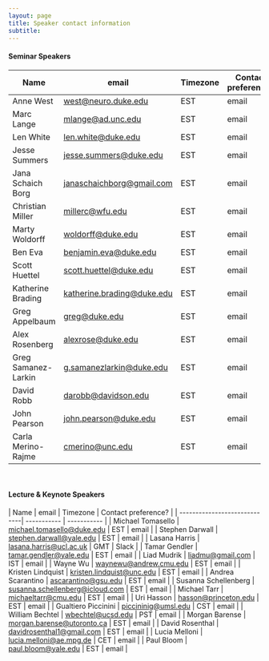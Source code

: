 ```yaml
---
layout: page
title: Speaker contact information
subtitle:
---
```


#### Seminar Speakers
<p></p>

| Name                | email | Timezone | Contact preference? |
| --------------------| ----------- | ----------- | -------- |
| Anne West           | [west@neuro.duke.edu](mailto:west@neuro.duke.edu) | EST | email |
| Marc Lange          | [mlange@ad.unc.edu](mailto:mlange@ad.unc.edu)    | EST | email |
| Len White   | [len.white@duke.edu](mailto:len.white@duke.edu)   | EST | email |
| Jesse Summers          | [jesse.summers@duke.edu](mailto:jesse.summers@duke.edu)   | EST | email |
| Jana Schaich Borg      | [janaschaichborg@gmail.com](mailto:janaschaichborg@gmail.com) | EST | email |
| Christian Miller       | [millerc@wfu.edu](mailto:millerc@wfu.edu)  | EST | email |
| Marty Woldorff         | [woldorff@duke.edu](mailto:woldorff@duke.edu)  | EST | email |
| Ben Eva               | [benjamin.eva@duke.edu](mailto:benjamin.eva@duke.edu)  | EST | email |
| Scott Huettel           | [scott.huettel@duke.edu](mailto:scott.huettel@duke.edu) | EST | email |
| Katherine Brading     | [katherine.brading@duke.edu](mailto:katherine.brading@duke.edu)  | EST | email |
| Greg Appelbaum            | [greg@duke.edu](mailto:greg@duke.edu)  | EST | email |
| Alex Rosenberg          | [alexrose@duke.edu](mailto:alexrose@duke.edu) | EST | email |
| Greg Samanez-Larkin    | [g.samanezlarkin@duke.edu](mailto:g.samanezlarkin@duke.edu)  | EST | email |
| David Robb    | [darobb@davidson.edu](mailto:darobb@davidson.edu) | EST | email |
| John Pearson       | [john.pearson@duke.edu](mailto:john.pearson@duke.edu)  | EST | email |
| Carla Merino-Rajme     | [cmerino@unc.edu](mailto:cmerino@unc.edu)  | EST | email |

<br>

#### Lecture & Keynote Speakers
<p></p>

| Name                         | email | Timezone | Contact preference? |
| -----------------------------| -----------      | -----------         |
| Michael Tomasello      | [michael.tomasello@duke.edu](mailto:michael.tomasello@duke.edu) | EST | email |
| Stephen Darwall        | [stephen.darwall@yale.edu](mailto:stephen.darwall@yale.edu)    | EST | email |
| Lasana Harris   | [lasana.harris@ucl.ac.uk](mailto:lasana.harris@ucl.ac.uk)   | GMT | Slack |
| Tamar Gendler       | [tamar.gendler@yale.edu](mailto:tamar.gendler@yale.edu)   | EST | email |
| Liad Mudrik          | [liadmu@gmail.com](mailto:liadmu@gmail.com) | IST | email |
| Wayne Wu            | [waynewu@andrew.cmu.edu](mailto:waynewu@andrew.cmu.edu)  | EST | email |
| Kristen Lindquist    | [kristen.lindquist@unc.edu](mailto:kristen.lindquist@unc.edu)  | EST | email |
| Andrea Scarantino     | [ascarantino@gsu.edu](mailto:ascarantino@gsu.edu)  | EST | email |
| Susanna Schellenberg   | [susanna.schellenberg@icloud.com](mailto:susanna.schellenberg@icloud.com) | EST | email |
| Michael Tarr     | [michaeltarr@cmu.edu](mailto:michaeltarr@cmu.edu)  | EST | email |
| Uri Hasson            | [hasson@princeton.edu](mailto:hasson@princeton.edu)  | EST | email |
| Gualtiero Piccinini          | [piccininig@umsl.edu](mailto:piccininig@umsl.edu) | CST | email |
| William Bechtel            | [wbechtel@ucsd.edu](mailto:wbechtel@ucsd.edu)  | PST | email |
| Morgan Barense    | [morgan.barense@utoronto.ca](mailto:morgan.barense@utoronto.ca) | EST | email |
| David Rosenthal       | [davidrosenthal1@gmail.com](mailto:davidrosenthal1@gmail.com)  | EST | email |
| Lucia Melloni          | [lucia.melloni@ae.mpg.de](mailto:lucia.melloni@ae.mpg.de)  | CET | email |
| Paul Bloom              | [paul.bloom@yale.edu](mailto:paul.bloom@yale.edu)  | EST | email |
